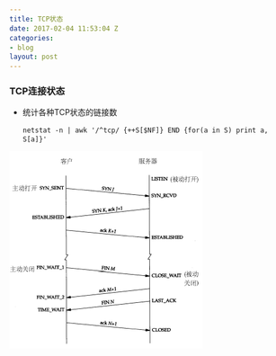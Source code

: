 ```yaml
---
title: TCP状态
date: 2017-02-04 11:53:04 Z
categories:
- blog
layout: post
---
```


### TCP连接状态

* 统计各种TCP状态的链接数
  
  ```
  netstat -n | awk '/^tcp/ {++S[$NF]} END {for(a in S) print a, S[a]}' 
  ```

![TCP握手](https://raw.githubusercontent.com/shidongwa/shidongwa.github.io/master/images/tcp-status.png)
